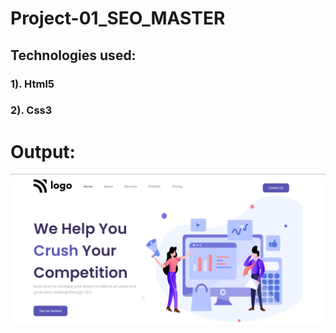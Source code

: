 # Project-01_SEO_MASTER 

## Technologies used:

### 1). Html5

### 2). Css3

# Output:
![This is an image](../Project%2001/Screenshot%20(39).png)